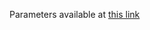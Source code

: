 Parameters available at [this link](https://units-my.sharepoint.com/personal/s280811_ds_units_it/_layouts/15/onedrive.aspx?id=%2Fpersonal%2Fs280811%5Fds%5Funits%5Fit%2FDocuments%2FParameters&ga=1)
